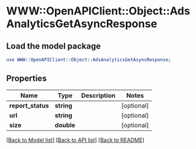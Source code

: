 # WWW::OpenAPIClient::Object::AdsAnalyticsGetAsyncResponse

## Load the model package
```perl
use WWW::OpenAPIClient::Object::AdsAnalyticsGetAsyncResponse;
```

## Properties
Name | Type | Description | Notes
------------ | ------------- | ------------- | -------------
**report_status** | **string** |  | [optional] 
**url** | **string** |  | [optional] 
**size** | **double** |  | [optional] 

[[Back to Model list]](../README.md#documentation-for-models) [[Back to API list]](../README.md#documentation-for-api-endpoints) [[Back to README]](../README.md)


